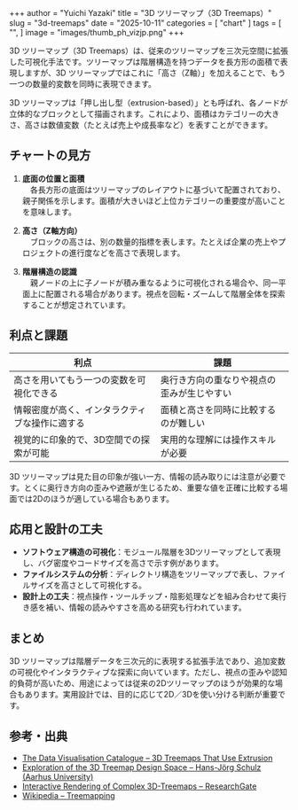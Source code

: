 +++
author = "Yuichi Yazaki"
title = "3D ツリーマップ（3D Treemaps）"
slug = "3d-treemaps"
date = "2025-10-11"
categories = [
    "chart"
]
tags = [
    "",
]
image = "images/thumb_ph_vizjp.png"
+++

3D ツリーマップ（3D Treemaps）は、従来のツリーマップを三次元空間に拡張した可視化手法です。ツリーマップは階層構造を持つデータを長方形の面積で表現しますが、3D ツリーマップではこれに「高さ（Z軸）」を加えることで、もう一つの数量的変数を同時に表現できます。

3D ツリーマップは「押し出し型（extrusion-based）」とも呼ばれ、各ノードが立体的なブロックとして描画されます。これにより、面積はカテゴリーの大きさ、高さは数値変数（たとえば売上や成長率など）を表すことができます。

<!--more-->


## チャートの見方
1. **底面の位置と面積**  
　各長方形の底面はツリーマップのレイアウトに基づいて配置されており、親子関係を示します。面積が大きいほど上位カテゴリーの重要度が高いことを意味します。

2. **高さ（Z軸方向）**  
　ブロックの高さは、別の数量的指標を表します。たとえば企業の売上やプロジェクトの進行度などを高さで表現します。

3. **階層構造の認識**  
　親ノードの上に子ノードが積み重なるように可視化される場合や、同一平面上に配置される場合があります。視点を回転・ズームして階層全体を探索することが想定されています。

## 利点と課題
| 利点 | 課題 |
|------|------|
| 高さを用いてもう一つの変数を可視化できる | 奥行き方向の重なりや視点の歪みが生じやすい |
| 情報密度が高く、インタラクティブな操作に適する | 面積と高さを同時に比較するのが難しい |
| 視覚的に印象的で、3D空間での探索が可能 | 実用的な理解には操作スキルが必要 |

3D ツリーマップは見た目の印象が強い一方、情報の読み取りには注意が必要です。とくに奥行き方向の歪みや遮蔽が生じるため、重要な値を正確に比較する場面では2Dのほうが適している場合もあります。

## 応用と設計の工夫
- **ソフトウェア構造の可視化**：モジュール階層を3Dツリーマップとして表現し、バグ密度やコードサイズを高さで示す例があります。  
- **ファイルシステムの分析**：ディレクトリ構造をツリーマップで表し、ファイルサイズを高さとして可視化する。  
- **設計上の工夫**：視点操作・ツールチップ・陰影処理などを組み合わせて奥行き感を補い、情報の読みやすさを高める研究も行われています。

## まとめ
3D ツリーマップは階層データを三次元的に表現する拡張手法であり、追加変数の可視化やインタラクティブな探索に向いています。ただし、視点の歪みや認知的負荷が高いため、用途によっては従来の2Dツリーマップのほうが効果的な場合もあります。実用設計では、目的に応じて2D／3Dを使い分ける判断が重要です。

## 参考・出典
- [The Data Visualisation Catalogue – 3D Treemaps That Use Extrusion](https://datavizcatalogue.com/blog/3d-treemaps-that-use-extrusion/)
- [Exploration of the 3D Treemap Design Space – Hans-Jörg Schulz (Aarhus University)](https://cs.au.dk/~hjschulz/pdfs/3dtreema.pdf)
- [Interactive Rendering of Complex 3D-Treemaps – ResearchGate](https://www.researchgate.net/publication/236895537_Interactive_Rendering_of_Complex_3D-Treemaps)
- [Wikipedia – Treemapping](https://en.wikipedia.org/wiki/Treemapping)